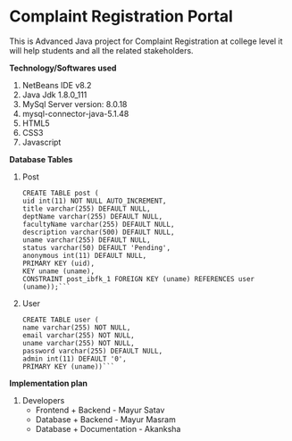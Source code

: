 # Complaint Registration Portal

This is Advanced Java project for Complaint Registration at college level it will help students and all the related stakeholders.

**Technology/Softwares used**
1. NetBeans IDE v8.2
2. Java Jdk 1.8.0_111
2. MySql Server version: 8.0.18
3. mysql-connector-java-5.1.48
4. HTML5
5. CSS3
6. Javascript

**Database Tables**
1. Post
   ```
   CREATE TABLE post (
   uid int(11) NOT NULL AUTO_INCREMENT,
   title varchar(255) DEFAULT NULL,
   deptName varchar(255) DEFAULT NULL,
   facultyName varchar(255) DEFAULT NULL,
   description varchar(500) DEFAULT NULL,
   uname varchar(255) DEFAULT NULL,
   status varchar(50) DEFAULT 'Pending',
   anonymous int(11) DEFAULT NULL,
   PRIMARY KEY (uid),
   KEY uname (uname),
   CONSTRAINT post_ibfk_1 FOREIGN KEY (uname) REFERENCES user (uname));```

2. User
   ```
   CREATE TABLE user (
   name varchar(255) NOT NULL,
   email varchar(255) NOT NULL,
   uname varchar(255) NOT NULL,
   password varchar(255) DEFAULT NULL,
   admin int(11) DEFAULT '0',
   PRIMARY KEY (uname))```

**Implementation plan**

1.  Developers
    *  Frontend + Backend - Mayur Satav
    *  Database + Backend - Mayur Masram
    *  Database + Documentation  - Akanksha
